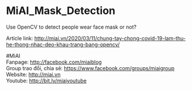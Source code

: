 # MiAI_Mask_Detection
Use OpenCV to detect people wear face mask or not?

Article link: http://miai.vn/2020/03/11/chung-tay-chong-covid-19-lam-thu-he-thong-nhac-deo-khau-trang-bang-opencv/

#MìAI <br>
Fanpage: http://facebook.com/miaiblog<br>
Group trao đổi, chia sẻ: https://www.facebook.com/groups/miaigroup<br>
Website: http://miai.vn<br>
Youtube: http://bit.ly/miaiyoutube<br>
